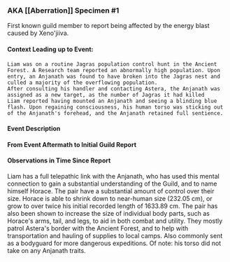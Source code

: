 ### AKA [[Aberration]] Specimen #1
First known guild member to report being affected by the energy blast caused by Xeno'jiiva.
#### Context Leading up to Event:
	Liam was on a routine Jagras population control hunt in the Ancient Forest. A Research team reported an abnormally high population. Upon entry, an Anjanath was found to have broken into the Jagras nest and culled a majority of the overflowing population.
	After consulting his handler and contacting Astera, the Anjanath was assigned as a new target, as the number of Jagras it had killed
	Liam reported having mounted an Anjanath and seeing a blinding blue flash. Upon regaining consciousness, his human torso was sticking out of the Anjanath's forehead, and the Anjanath retained full sentience. 
#### Event Description
#### From Event Aftermath to Initial Guild Report
#### Observations in Time Since Report
Liam has a full telepathic link with the Anjanath, who has used this mental connection to gain a substantial understanding of the Guild, and to name himself Horace. 
The pair have a substantial amount of control over their size. Horace is able to shrink down to near-human size (232.05 cm), or grow to over twice his initial recorded length of 1633.89 cm. The pair has also been shown to increase the size of individual body parts, such as Horace's arms, tail, and legs, to aid in both combat and utility.
They mostly patrol Astera's border with the Ancient Forest, and to help with transportation and hauling of supplies to local camps. Also commonly sent as a bodyguard for more dangerous expeditions.
Of note: his torso did not take on any Anjanath traits.